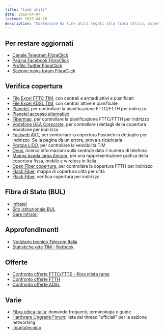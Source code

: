 ```yaml
---
title: "Link utili"
date: 2019-04-07
lastmod: 2019-04-10
description: "Collezione di link utili legati alla fibra ottica, copertura, approfondimenti, offerte, ecc."
---
```


## Per restare aggiornati
- [Canale Telegram FibraClick](https://t.me/FibraClick)
- [Pagina Facebook FibraClick](https://www.facebook.com/fibraclick)
- [Profilo Twitter FibraClick](https://twitter.com/fibraclick)
- [Sezione news forum FibraClick](https://forum.fibra.click/t/news)

## Verifica copertura
- [File Excel FTTC TIM](https://www.wholesale.telecomitalia.com/it/catalogo/-/catalogo_aggregator/article/1027774?p_r_p_564233524_activePortletId=&_2_WAR_nwscatalogoportlet_activePortlet=false&_2_WAR_nwscatalogoportlet_tab=Coperture&p_r_p_564233524_categoryId=1027776&p_r_p_564233524_isList=true), con centrali e armadi attivi e pianificati
- [File Excel ADSL TIM](https://www.wholesale.telecomitalia.com/it/catalogo/-/catalogo_aggregator/article/31258?p_r_p_564233524_activePortletId=&_2_WAR_nwscatalogoportlet_activePortlet=false&_2_WAR_nwscatalogoportlet_tab=Coperture&p_r_p_564233524_categoryId=31260&p_r_p_564233524_isList=true), con centrali attive e pianificate
- [Planetel](https://fibra.planetel.it/), per controllare la pianificazione FTTC/FTTH per indirizzo
- [Planetel accesso alternativo](https://www.planetel.it/verificare-copertura-fibra-ottica/)
- [Fibermap](https://fibermap.it/), per controllare la pianificazione FTTC/FTTH per indirizzo
- [Vodafone GEA Corporate](http://gea.dsl.vodafone.it/corporate), per controllare i dettagli della copertura Vodafone per indirizzo
- [Fastweb AVT](http://avt.fastweb.it/avt-operatori/AvtHome?SELLER_CODE=&canale=AGENZIE), per controllare la copertura Fastweb in dettaglio per indirizzo. Se la pagina dà un errore, prova a ricaricarla
- [Portale LIDO](http://adsl2.csi.telecomitalia.it/), per controllare la vendibilità TIM
- [Ovus](https://www.ovus.it/verifica_copertura_ehiveco.php), ricerca informazioni sulla centrale dato il numero di telefono
- [Mappa banda larga Agcom](https://maps.agcom.it/), per una rappresentazione grafica della copertura fissa, mobile e wireless in Italia
- [Open Fiber copertura](https://openfiber.it/it/fibra-ottica/coperturaftth), per controllare la copertura FTTH per indirizzo
- [Flash Fiber](https://www.flashfiber.it/verifica-copertura/), mappa di copertura città per città
- [Flash Fiber](https://www.flashfiber.it/copertura/), verifica copertura per indirizzo

## Fibra di Stato (BUL)
- [Infratel](http://www.infratelitalia.it/)
- [Sito istituzionale BUL](http://bandaultralarga.italia.it/)
- [Gare Infratel](https://www.gareinfratel.it/esop/guest/go/public/opportunity/current)

## Approfondimenti
- [Notiziario tecnico Telecom Italia](https://www.telecomitalia.com/tit/it/innovazione/notiziario-tecnico.html)
- [Statistiche rete TIM - Netbook](https://rete.gruppotim.it/)

## Offerte
- [Confronto offerte FTTC/FTTE - fibra mista rame](https://forum.fibra.click/d/30)
- [Confronto offerte FTTH](https://forum.fibra.click/d/65)
- [Confronto offerte ADSL](https://forum.fibra.click/d/1994)

## Varie
- [Fibra ottica Italia](https://fibraotticaitalia.altervista.org/): domande frequenti, terminologia e guide
- [Hardware Upgrade Forum](https://www.hwupgrade.it/forum/forumdisplay.php?f=79): lista dei thread "ufficiali" per la sezione networking
- [Ilpuntotecnico](https://www.ilpuntotecnico.com/)
